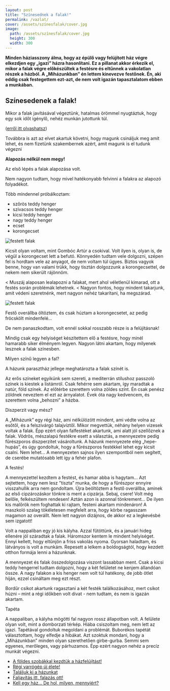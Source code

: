```yaml
---
layout: post
title: "Színesednek a falak!"
permalink: /vazlat/
cover: /assets/színesfalak/cover.jpg
image:
  path: /assets/színesfalak/cover.jpg
  height: 300
  width: 300
---
```




**Minden háziasszony álma, hogy az épülő vagy felújított ház végre elkezdjen egy „igazi” házra hasonlítani. Ez a pillanat akkor érkezik el, mikor a falak végre előkészültek a festésre és eltűnnek a vakolatlan részek a házból. A „Miházunkban” én lettem kinevezve festőnek. Én, aki eddig csak festegettem ezt-azt, de nem volt igazán tapasztalatom ebben a munkában.**



## Színesedenek a falak!






Mikor a falak javításával végeztünk, hatalmas örömmel nyugtáztuk, hogy egy sok időt igénylő, nehéz munkán jutottunk túl. 

([erről itt olvashatsz](/2019-02-18-afalak))



Továbbra is azt az elvet akartuk követni, hogy magunk csináljuk meg amit lehet, és nem fizetünk szakembernek azért, amit magunk is el tudunk végezni

**Alapozás nélkül nem megy!**

Az első lépés a falak alapozása volt.

Nem nagyon tudtam, hogy mivel hatékonyabb felvinni a falakra az alapozó folyadékot.

Több mindennel próbálkoztam:
-	szőrös teddy henger
-	szivacsos teddy henger
-	kicsi teddy henger 
-	nagy teddy henger
-	ecset
-	korongecset

![festett falak](/assets/színesednekafalak/355175_1.jpg)

Kicsit olyan voltam, mint Gombóc Artúr a csokival. 
Volt ilyen is, olyan is, de végül a korongecset lett a befutó. 
Könnyedén tudtam vele dolgozni, szépen fel is hordtam vele az anyagot, de nem voltam túl ügyes. Biztos vagyok benne, hogy van valami trükk, hogy tisztán dolgozzunk a korongecsettel, de nekem nem sikerült rájönnöm. 

< Muszáj alaposan lealapozni a falakat, mert ahol véletlenül kimarad, ott a festés során problémák lehetnek.
< Nagyon fontos, hogy mindent takarjunk, amit védeni szeretnénk, mert nagyon nehéz takarítani, ha megszárad.



![festett falak](/assets/afalak/IMG_20190226_193431)



Festő overállba öltöztem, és csak húztam a korongecsetet, az pedig fröcskölt mindenfelé…


De nem panaszkodtam, volt ennél sokkal rosszabb része is a felújításnak!


Mindig csak egy helyiséget készítettem elő a festésre, hogy minél hamarabb siker élményem legyen. Nagyon látni akartam, hogy milyenek lesznek a falak színesben.


Milyen színű legyen a fal?

A házunk parasztház jellege meghatározta a falak színét is.

Az erős színeket egyikünk sem szereti, a mediterrán stílushoz passzoló színek is kiestek a listámról. Csak fehérre sem akartam, így maradtak a natúr, föld színek.  Az előtérbe szerettem volna zöldes színt. Én csak penész zöldnek neveztem el ezt az árnyalatot. Évek óta nagy kedvencem, és szerettem volna „behozni” a házba.

Diszperzit vagy mész?

A „Miházunk” egy régi ház, ami nélkülözött mindent, ami védte volna az esőtől, és a felszivárgó talajvíztől. Mikor megvettük, néhány helyen vizesek voltak a falak. Épp ezért olyan falfestéket akartunk, ami alatt jól szellőznek a falak.
Vödrös, mészalapú festékre esett a választás, a mennyezetre pedig fűrészporos diszperzitet vásároltunk.
A házunk mennyezete elég „hepe-hupás”, és úgy gondoltuk, hogy a fűrészporos festékkel lehet egy kicsit csalni. 
Nem lehet…
A mennyezeten sajnos ilyen szempontból nem segített, de cserébe mutatósabb lett így a fehér plafon.

A festés!

A mennyezettel kezdtem a festést, és hamar abba is hagytam… 
Azt sejtettem, hogy nem lesz ”tiszta” munka, de hogy a fűrészpor ennyire visszahullik arra nem gondoltam. Újra beöltöztem a festő overállba, aminek az első cipzározáskor tönkre is ment a cipzárja. 
Sebaj, csere! 
Volt még belőle, felkészültem rendesen!
Aztán azon is azonnal tönkrement… De ilyen kis malőrök nem foghattak ki rajtam, festeni akartam mindenáron!
A maszkoló szalag tökéletesen megfelelt arra, hogy körbe ragasszam magamon az overállt. Nem lett nagyon dizájnos, de akkor ez a legkevésbé sem izgatott!


Volt a nappaliban egy jó kis kályha. Azzal fűtöttünk, és a januári hideg ellenére jól száradtak a falak.
Háromszor kentem le mindent helyiséget. Ennyi kellett, hogy eltűnjön a friss vakolás nyoma.
Gyorsan haladtam, és látványos is volt a munkám. Repesett a lelkem a boldogságtól, hogy kezdett otthon formája lenni a házunknak.



A mennyezet és falak összedolgozása viszont lassabban ment. Csak a kicsi teddy hengerrel tudtam dolgozni, hogy a két felületet ne kenjem állandóan össze. A nagy falakon a kis henger nem volt túl hatékony, de jobb ötlet híján, ezzel csináltam meg ezt részt.

Bordűr csíkot akartunk ragasztani a két festék találkozásához, mert csíkot húzni – mint a régi időkben volt divat - nem tudtam, és nem is igazán akartam.


Tapéta

A nappaliban, a kályha mögötti fal nagyon rossz állapotban volt. A felülete olyan volt, mint a domborzati térkép. Hiába csiszoltam meg, nem lett az igazi.
Tapétával gondoltuk megoldani a problémát. Buborékos tapétát választottam, hogy elfedje a hibákat.
Azt szoktuk mondani, hogy a „Miházunkban” minden olyan szerethetően girbe-gurba. 
Semmi sem egyenes, merőleges, vagy párhuzamos.
Épp ezért nagyon nehéz a precíz munkát végezni.

* [A földes szobákkal kezdtük a házfelújítást!](/2019-02-12/szobabetonozas)
* [Régi varrógép új élete!](/2019-02-12/varrogepasztal)
* [Találjuk ki a házunkat](/2019-02-11/találjuk_ki)
* [Faljavítás itt, falazás ott!](/2019-02-18/afalak)
* [Kell egy ház... De hol, milyen, mennyiért?](/2019-02-09/hazvasarlas)
